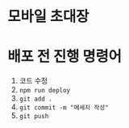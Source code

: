 # 모바일 초대장

# 배포 전 진행 명령어

1. 코드 수정
2. `npm run deploy`
3. `git add .`
4. `git commit -m "메세지 작성"`
5. `git push`
